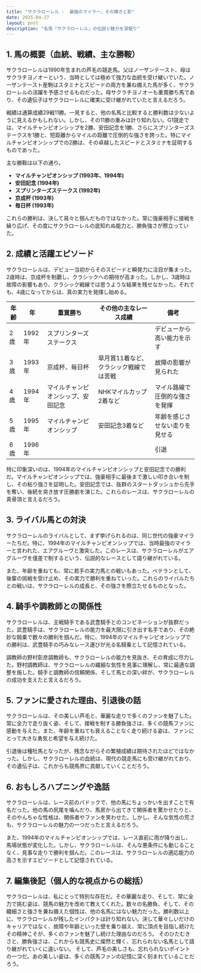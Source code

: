 ```yaml
---
title: "サクラローレル -  最強のマイラー、その輝きと影"
date: 2025-04-27
layout: post
description: "名馬『サクラローレル』の伝説と魅力を深堀り"
---
```


## 1. 馬の概要（血統、戦績、主な勝鞍）

サクラローレルは1990年生まれの芦毛の競走馬。父はノーザンテースト、母はサクラチヨノオーという、当時としては極めて強力な血統を受け継いでいた。ノーザンテースト産駒はスタミナとスピードの両方を兼ね備えた馬が多く、サクラローレルの活躍を予感させるものだった。母サクラチヨノオーも重賞勝ち馬であり、その遺伝子はサクラローレルに確実に受け継がれていたと言えるだろう。

戦績は通算成績29戦11勝。一見すると、他の名馬と比較すると勝利数は少ないように見えるかもしれない。しかし、その11勝の重みは計り知れない。G1競走では、マイルチャンピオンシップを2勝、安田記念を1勝、さらにスプリンターズステークスを1勝と、短距離からマイルの距離で圧倒的な強さを誇った。特にマイルチャンピオンシップでの2勝は、その卓越したスピードとスタミナを証明するものであった。

主な勝鞍は以下の通り。

* **マイルチャンピオンシップ (1993年、1994年)**
* **安田記念 (1994年)**
* **スプリンターズステークス (1992年)**
* **京成杯 (1993年)**
* **毎日杯 (1993年)**


これらの勝利は、決して易々と掴んだものではなかった。常に強豪相手に接戦を繰り広げ、その度にサクラローレルの底知れぬ能力と、勝負強さが際立っていた。


## 2. 成績と活躍エピソード

サクラローレルは、デビュー当初からそのスピードと瞬発力に注目が集まった。2歳時は、京成杯を制覇し、クラシックへの期待が高まった。しかし、3歳時は故障の影響もあり、クラシック戦線では思うような結果を残せなかった。それでも、4歳になってからは、真の実力を発揮し始める。

| 年齢 | 年 | 重賞勝ち | その他の主なレース成績 | 備考 |
|---|---|---|---|---|
| 2歳 | 1992年 | スプリンターズステークス |  | デビューから高い能力を示す |
| 3歳 | 1993年 | 京成杯、毎日杯 |  皐月賞11着など、クラシック戦線では苦戦 | 故障の影響が見られた |
| 4歳 | 1994年 | マイルチャンピオンシップ、安田記念 |  NHKマイルカップ2着など | マイル路線で圧倒的な強さを発揮 |
| 5歳 | 1995年 | マイルチャンピオンシップ | 安田記念3着など |  年齢を感じさせない走りを見せる |
| 6歳 | 1996年 |  |  |  引退 |


特に印象深いのは、1994年のマイルチャンピオンシップと安田記念での勝利だ。マイルチャンピオンシップでは、強豪相手に最後まで激しい叩き合いを制し、その粘り強さを証明した。安田記念では、抜群のスタートダッシュから先手を奪い、後続を突き放す圧勝劇を演じた。これらのレースは、サクラローレルの真骨頂と言えるだろう。


## 3. ライバル馬との対決

サクラローレルのライバルとして、まず挙げられるのは、同じ世代の強豪マイラーたちだ。特に、1994年のマイルチャンピオンシップでは、当時最強のマイラーと言われた、エアグルーヴと激突した。このレースは、サクラローレルがエアグルーヴを僅差で制するという、伝説的なレースとして語り継がれている。

また、年齢を重ねても、常に若手の実力馬との戦いもあった。ベテランとして、後輩の挑戦を受け止め、その実力で勝利を重ねていった。これらのライバルたちとの戦いは、サクラローレルの成長と、その強さを際立たせるものとなった。


## 4. 騎手や調教師との関係性

サクラローレルは、主戦騎手である武豊騎手とのコンビネーションが抜群だった。武豊騎手は、サクラローレルの能力を最大限に引き出す名手であり、その絶妙な騎乗で数々の勝利を掴んだ。特に、1994年のマイルチャンピオンシップでの勝利は、武豊騎手の巧みなレース運びが光る名騎乗として記憶されている。

調教師の野村彰彦調教師も、サクラローレルの能力を見抜き、その育成に尽力した。野村調教師は、サクラローレルの繊細な気性を見事に理解し、常に最適な調整を施した。騎手と調教師の信頼関係、そして馬との深い絆が、サクラローレルの成功を支えたと言えるだろう。


## 5. ファンに愛された理由、引退後の話

サクラローレルは、その美しい芦毛と、華麗な走りで多くのファンを魅了した。常に全力で走り抜く姿、そして、接戦を制する勝負強さは、多くの競馬ファンに感動を与えた。また、年齢を重ねても衰えることなく走り続ける姿は、ファンにとって大きな勇気と希望を与え続けた。

引退後は種牡馬となったが、残念ながらその繁殖成績は期待されたほどではなかった。しかし、サクラローレルの血統は、現代の競走馬にも受け継がれており、その遺伝子は、これからも競馬界に貢献していくことだろう。


## 6. おもしろハプニングや逸話

サクラローレルは、レース前のパドックで、他の馬にちょっかいを出すことで有名だった。他の馬の尻尾を噛んだり、馬房から出てきて関係者を驚かせたりと、そのやんちゃな性格は、関係者やファンを笑わせた。しかし、そんな気性の荒さも、サクラローレルの魅力の一つだったと言えるだろう。

また、1994年のマイルチャンピオンシップでは、レース直前に雨が降り出し、馬場状態が変化した。しかし、サクラローレルは、そんな悪条件にも動じることなく、見事な走りで勝利を掴んだ。このレースは、サクラローレルの適応能力の高さを示すエピソードとして記憶されている。


## 7. 編集後記（個人的な視点からの総括）

サクラローレルは、私にとって特別な存在だ。その華麗な走り、そして、常に全力で挑む姿は、競馬の魅力を改めて教えてくれた。数々の名勝負、そして、その繊細さと強さを兼ね備えた個性は、他の名馬にはない魅力だった。勝利数以上に、サクラローレルが残したインパクトは計り知れない。決して華々しいだけのキャリアではなく、故障や年齢といった壁を乗り越え、常に頂点を目指し続けたその精神こそが、多くのファンを魅了し続けた理由なのだろう。  そのひたむきさと、勝負強さは、これからも競馬史に燦然と輝く、忘れられない名馬として語り継がれていくに違いない。  そして、芦毛の美しさも、忘れられないポイントの一つだ。あの美しい姿は、多くの競馬ファンの記憶に深く刻まれていることだろう。
